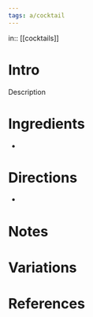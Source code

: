 ```yaml
---
tags: a/cocktail
---
```

in:: [[cocktails]]

# Intro
Description

# Ingredients
* 

# Directions
* 

# Notes

# Variations

# References

